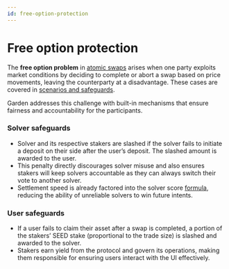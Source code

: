 ```yaml
---
id: free-option-protection
---
```


# Free option protection

The **free option problem** in [atomic swaps](../introduction/atomic-swaps.md) arises when one party exploits market conditions by deciding to complete or abort a swap based on price movements, leaving the counterparty at a disadvantage. These cases are covered in [scenarios and safeguards](../introduction/atomic-swaps.md#scenarios-and-safeguards).

Garden addresses this challenge with built-in mechanisms that ensure fairness and accountability for the participants.

### **Solver safeguards**

* Solver and its respective stakers are slashed if the solver fails to initiate a deposit on their side after the user’s deposit. The slashed amount is awarded to the user.
* This penalty directly discourages solver misuse and also ensures stakers will keep solvers accountable as they can always switch their vote to another solver.
* Settlement speed is already factored into the solver score [formula](../introduction/auctions.md), reducing the ability of unreliable solvers to win future intents.

### **User safeguards**

* If a user fails to claim their asset after a swap is completed, a portion of the stakers’ SEED stake (proportional to the trade size) is slashed and awarded to the solver.&#x20;
* Stakers earn yield from the protocol and govern its operations, making them responsible for ensuring users interact with the UI effectively.&#x20;